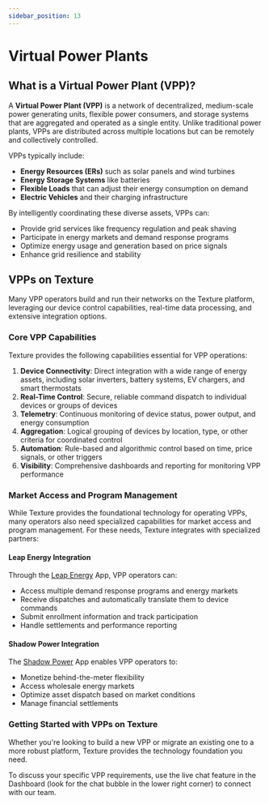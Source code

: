 ```yaml
---
sidebar_position: 13
---
```


# Virtual Power Plants

## What is a Virtual Power Plant (VPP)?

A **Virtual Power Plant (VPP)** is a network of decentralized, medium-scale power generating units, flexible power consumers, and storage systems that are aggregated and operated as a single entity. Unlike traditional power plants, VPPs are distributed across multiple locations but can be remotely and collectively controlled.

VPPs typically include:
- **Energy Resources (ERs)** such as solar panels and wind turbines
- **Energy Storage Systems** like batteries
- **Flexible Loads** that can adjust their energy consumption on demand
- **Electric Vehicles** and their charging infrastructure

By intelligently coordinating these diverse assets, VPPs can:
- Provide grid services like frequency regulation and peak shaving
- Participate in energy markets and demand response programs
- Optimize energy usage and generation based on price signals
- Enhance grid resilience and stability

## VPPs on Texture

Many VPP operators build and run their networks on the Texture platform, leveraging our device control capabilities, real-time data processing, and extensive integration options.

### Core VPP Capabilities

Texture provides the following capabilities essential for VPP operations:

1. **Device Connectivity**: Direct integration with a wide range of energy assets, including solar inverters, battery systems, EV chargers, and smart thermostats
2. **Real-Time Control**: Secure, reliable command dispatch to individual devices or groups of devices
3. **Telemetry**: Continuous monitoring of device status, power output, and energy consumption
4. **Aggregation**: Logical grouping of devices by location, type, or other criteria for coordinated control
5. **Automation**: Rule-based and algorithmic control based on time, price signals, or other triggers
6. **Visibility**: Comprehensive dashboards and reporting for monitoring VPP performance

### Market Access and Program Management

While Texture provides the foundational technology for operating VPPs, many operators also need specialized capabilities for market access and program management. For these needs, Texture integrates with specialized partners:

#### Leap Energy Integration

Through the [Leap Energy](./apps.md#leap) App, VPP operators can:
- Access multiple demand response programs and energy markets
- Receive dispatches and automatically translate them to device commands
- Submit enrollment information and track participation
- Handle settlements and performance reporting

#### Shadow Power Integration

The [Shadow Power](./apps.md#shadow-power) App enables VPP operators to:
- Monetize behind-the-meter flexibility
- Access wholesale energy markets
- Optimize asset dispatch based on market conditions
- Manage financial settlements

### Getting Started with VPPs on Texture

Whether you're looking to build a new VPP or migrate an existing one to a more robust platform, Texture provides the technology foundation you need.

To discuss your specific VPP requirements, use the live chat feature in the Dashboard (look for the chat bubble in the lower right corner) to connect with our team.
